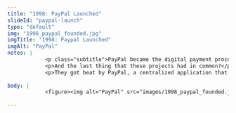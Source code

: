 ```yaml
--- 
title: "1998: PayPal Launched"
slideId: "paypal-launch"
type: "default"
img: "1998_paypal_founded.jpg"
imgTitle: "1998: Paypal Launched"
imgAlt: "PayPal"
notes: | 
            <p class="subtitle">PayPal became the digital payment processing service of choice.</p>
            <p>And the last thing that these projects had in common?</p>
            <p>They got beat by PayPal, a centralized application that became a top way to digitally transfer money without directly using banks.</p>
        
body: | 
            <figure><img alt="PayPal" src="images/1998_paypal_founded.jpg" title="1998: Paypal Launched"></figure>
        
---
```

